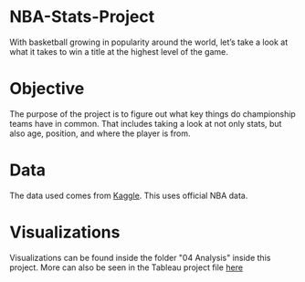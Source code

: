 # NBA-Stats-Project

With basketball growing in popularity around the world, let’s take a look at what it takes to win a title at the highest level of the game.


# Objective

The purpose of the project is to figure out what key things do championship teams have in common. That includes taking a look at not only stats, but also age, position, and where the player is from.

# Data
The data used comes from [Kaggle](https://www.kaggle.com/datasets/justinas/nba-players-data). This uses official NBA data.

# Visualizations

Visualizations can be found inside the folder "04 Analysis" inside this project. More can also be seen in the Tableau project file [here](https://public.tableau.com/app/profile/joseph.anthony1978/viz/NBAStatsProject_17107236755600/Story1)
